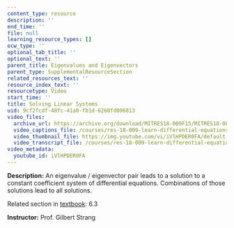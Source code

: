 ```yaml
---
content_type: resource
description: ''
end_time: ''
file: null
learning_resource_types: []
ocw_type: ''
optional_tab_title: ''
optional_text: ''
parent_title: Eigenvalues and Eigenvectors
parent_type: SupplementalResourceSection
related_resources_text: ''
resource_index_text: ''
resourcetype: Video
start_time: ''
title: Solving Linear Systems
uid: 9cf2fcdf-48fc-41a0-fb1d-6260fd006813
video_files:
  archive_url: https://archive.org/download/MITRES18-009F15/MITRES18-009F15_6_3_SolvingLinearSystems_300k.mp4
  video_captions_file: /courses/res-18-009-learn-differential-equations-up-close-with-gilbert-strang-and-cleve-moler-fall-2015/39edc49f5e895d5887b82defddcffa89_iVlHPDER0FA.vtt
  video_thumbnail_file: https://img.youtube.com/vi/iVlHPDER0FA/default.jpg
  video_transcript_file: /courses/res-18-009-learn-differential-equations-up-close-with-gilbert-strang-and-cleve-moler-fall-2015/6a9bddd5ea3e8fff1a674ab58959cebc_iVlHPDER0FA.pdf
video_metadata:
  youtube_id: iVlHPDER0FA
---
```


**Description:** An eigenvalue / eigenvector pair leads to a solution to a constant coefficient system of differential equations. Combinations of those solutions lead to all solutions.

Related section in [textbook](http://www-math.mit.edu/~gs/dela/): 6.3

**Instructor:** Prof. Gilbert Strang